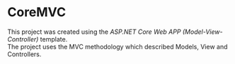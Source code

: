 ﻿# CoreMVC 
This project was created using the _ASP.NET Core Web APP (Model-View-Controller)_ template.  
The project uses the MVC methodology which described Models, View and Controllers.     
